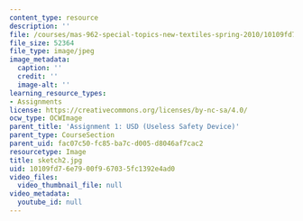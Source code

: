 ```yaml
---
content_type: resource
description: ''
file: /courses/mas-962-special-topics-new-textiles-spring-2010/10109fd76e7900f967035fc1392e4ad0_sketch2.jpg
file_size: 52364
file_type: image/jpeg
image_metadata:
  caption: ''
  credit: ''
  image-alt: ''
learning_resource_types:
- Assignments
license: https://creativecommons.org/licenses/by-nc-sa/4.0/
ocw_type: OCWImage
parent_title: 'Assignment 1: USD (Useless Safety Device)'
parent_type: CourseSection
parent_uid: fac07c50-fc85-ba7c-d005-d8046af7cac2
resourcetype: Image
title: sketch2.jpg
uid: 10109fd7-6e79-00f9-6703-5fc1392e4ad0
video_files:
  video_thumbnail_file: null
video_metadata:
  youtube_id: null
---
```

